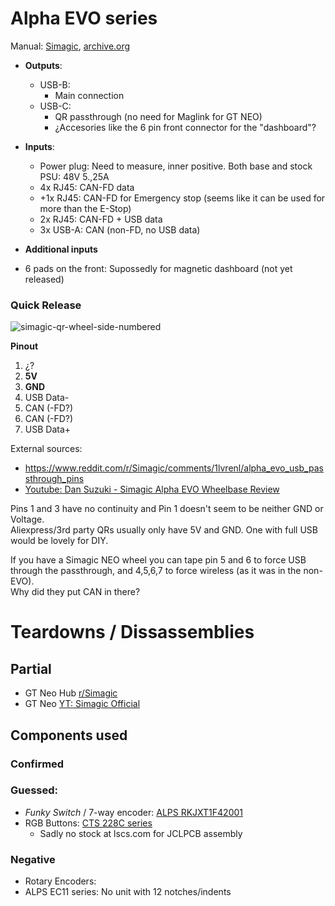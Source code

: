 # Alpha EVO series

Manual: [Simagic](https://cdn.shopify.com/s/files/1/0764/6756/8943/files/SIMAGIC_Alpha_EVO_UM_EN.pdf?v=1750675937), [archive.org](https://archive.org/details/simagic-alpha-evo-um-en)

- **Outputs**: 
  - USB-B: 
    - Main connection
  - USB-C: 
    - QR passthrough (no need for Maglink for GT NEO)
    - ¿Accesories like the 6 pin front connector for the "dashboard"?

- **Inputs**:
  - Power plug: Need to measure, inner positive. Both base and stock PSU: 48V 5.,25A   
  - 4x RJ45: CAN-FD data
  - +1x RJ45: CAN-FD for Emergency stop (seems like it can be used for more than the E-Stop)   
  - 2x RJ45: CAN-FD + USB data
  - 3x USB-A: CAN (non-FD, no USB data)
 
-  **Additional inputs**
  - 6 pads on the front: Supossedly for magnetic dashboard (not yet released)

### Quick Release  

![simagic-qr-wheel-side-numbered](https://github.com/user-attachments/assets/3c9d023e-fca3-45e4-aa1c-b6d2cb917db5)

**Pinout**

 1. ¿?
 2. **5V**
 3. **GND**
 4. USB Data-
 5. CAN (-FD?)
 6. CAN (-FD?)
 7. USB Data+

External sources:
- https://www.reddit.com/r/Simagic/comments/1lvrenl/alpha_evo_usb_passthrough_pins
- [Youtube: Dan Suzuki - Simagic Alpha EVO Wheelbase Review](https://youtu.be/pInQ37QII1g?si=CptPgroDBuGtOyhN&t=781)

Pins 1 and 3 have no continuity and Pin 1 doesn't seem to be neither GND or Voltage.   
Aliexpress/3rd party QRs usually only have 5V and GND. One with full USB would be lovely for DIY.    
  
If you have a Simagic NEO wheel you can tape pin 5 and 6 to force USB through the passthrough, and 4,5,6,7 to force wireless (as it was in the non-EVO).  
Why did they put CAN in there? 


# Teardowns / Dissassemblies

## Partial

- GT Neo Hub [r/Simagic](https://www.reddit.com/r/Simagic/comments/1clidwj/simagic_gt_pro_hub_disassembly/)
- GT Neo [YT: Simagic Official](https://www.youtube.com/watch?v=_ftnGmK0h7M)

## Components used

### Confirmed

### Guessed:

- *Funky Switch* / 7-way encoder: [ALPS RKJXT1F42001](https://tech.alpsalpine.com/e/products/detail/RKJXT1F42001/)
- RGB Buttons: [CTS 228C series](https://eu.mouser.com/datasheet/2/96/CTS_Switches_Tactile_228C_Series_Datasheet-1371171.pdf)
  - Sadly no stock at lscs.com for JCLPCB assembly


### Negative

- Rotary Encoders:
 - ALPS EC11 series: No unit with 12 notches/indents

